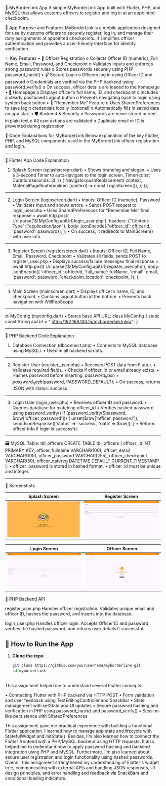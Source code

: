 🚧 MyBorderLink App
A simple MyBorderLink App built with Flutter, PHP, and MySQL that allows customs officers to register and log in at an appointed checkpoint.


📱 App Purpose and Features
MyBorderLink is a mobile application designed for use by customs officers to securely register, log in, and manage their duty assignments at appointed checkpoints. It simplifies officer authentication and provides a user-friendly interface for identity verification.

✨ Key Features
•	🔐 Officer Registration
o	Collects Officer ID (numeric), Full Name, Email, Password, and Checkpoint
o	Validates inputs and enforces strong password rules
o	Stores passwords securely using PHP password_hash()
•	🔓 Secure Login
o	Officers log in using Officer ID and password
o	Credentials are verified via the PHP backend using password_verify()
o	On success, officer details are loaded to the homepage
•	📄 Homepage
o	Displays officer’s full name, ID, and checkpoint
o	Includes a clearly positioned Logout button
o	Prevents navigating back to login using system back button
•	💾 "Remember Me" Feature
o	Uses SharedPreferences to save login credentials locally (optional)
o	Automatically fills in saved data on app start
•	🛡️ Backend & Security
o	Passwords are never stored or sent in plain text
o	All user actions are validated
o	Duplicate email or ID is prevented during registration


📄 Code Explanations for MyBorderLink
Below explanation of the key Flutter, PHP, and MySQL components used in the MyBorderLink officer registration and login.
________________________________________
📱 Flutter App Code Explanation
1. Splash Screen (splashscreen.dart)
•	Shows branding and slogan.
•	Uses a 3-second Timer to auto-navigate to the login screen.
Timer(const Duration(seconds: 3), () {
  Navigator.pushReplacement(
    context,
    MaterialPageRoute(builder: (context) => const LoginScreen()),
  );
});
________________________________________
2. Login Screen (loginscreen.dart)
•	Inputs: Officer ID (numeric), Password
•	Validates input and shows errors.
•	Sends POST request to login_user.php
•	Uses SharedPreferences for “Remember Me”
final response = await http.post(
  Uri.parse('${MyConfig.apiUrl}login_user.php'),
  headers: {"Content-Type": "application/json"},
  body: jsonEncode({'officer_id': officerId, 'password': password}),
);
•	On success, it redirects to MainScreen() with user info.
________________________________________
3. Register Screen (registerscreen.dart)
•	Inputs: Officer ID, Full Name, Email, Password, Checkpoint
•	Validates all fields, sends POST to register_user.php
•	Displays success/failure messages
final response = await http.post(
  Uri.parse('${MyConfig.apiUrl}register_user.php'),
  body: jsonEncode({
    'officer_id': officerId,
    'full_name': fullName,
    'email': email,
    'password': password,
    'checkpoint_location': checkpoint,
  }),
);
________________________________________
4. Main Screen (mainscreen.dart)
•	Displays officer’s name, ID, and checkpoint.
•	Contains logout button at the bottom.
•	Prevents back navigation with WillPopScope
________________________________________
🔙 MyConfig (myconfig.dart)
•	Stores base API URL:
class MyConfig {
  static const String apiUrl = " http://192.168.100.15/myborderlink/php/";
}
________________________________________
🐘 PHP Backend Code Explanation
1. Database Connection (dbconnect.php)
•	Connects to MySQL database using MySQLi.
•	Used in all backend scripts.
________________________________________
2. Register User (register_user.php)
•	Receives POST data from Flutter.
•	Validates required fields.
•	Checks if officer_id or email already exists.
•	Hashes password before inserting.
$password_hash = password_hash($password, PASSWORD_DEFAULT);
•	On success, returns JSON with status: success
________________________________________
3. Login User (login_user.php)
•	Receives officer ID and password.
•	Queries database for matching officer_id
•	Verifies hashed password using password_verify()
if (password_verify($password, $row['officer_password'])) {
    unset($row['officer_password']);
    sendJsonResponse(['status' => 'success', 'data' => $row]);
}
•	Returns officer info if login is successful.
________________________________________
🗃️ MySQL Table: tbl_officers
CREATE TABLE tbl_officers (
  officer_id INT PRIMARY KEY,
  officer_fullname VARCHAR(100),
  officer_email VARCHAR(100),
  officer_password VARCHAR(255),
  officer_checkpoint VARCHAR(50),
  officer_datereg DATETIME DEFAULT CURRENT_TIMESTAMP
);
•	officer_password is stored in hashed format.
•	officer_id must be unique and integer.
________________________________________



📸 Screenshots

| Splash Screen | Register Screen |
|---------------|------------------------|
| ![Splash](assets/screenshots/SplashScreen.png) | ![Register](assets/screenshots/RegisterScreen.png) |




| Login Screen | Officer Screen |
|---------------|------------------------|
| ![Login](assets/screenshots/LoginScreen.png) | ![Officer](assets/screenshots/OfficerScreen.png) |






🔌 PHP Backend API

register_user.php
Handles officer registration. Validates unique email and officer ID, hashes the password, and inserts into the database.

login_user.php
Handles officer login. Accepts Officer ID and password, verifies the hashed password, and returns user details if successful.


## 🚀 How to Run the App

1. **Clone the repo**
   ```bash
   git clone https://github.com/yourusername/myborderlink.git
   cd myborderlink



This assignment helped me to understand several Flutter concepts:

•  Connecting Flutter with PHP backend via HTTP POST
•  Form validation and user feedback using TextEditingController and SnackBar
•  State management with setState and UI updates
•  Secure password hashing and verification in PHP using password_hash() and password_verify()
•  Session-like persistence with SharedPreferences



This assignment gave me practical experience with building a functional Flutter application. I learned how to manage app state and lifecycle with StatefulWidget and initState(). Besides, I’m also learned how to connect the Flutter frontend with a PHP/MySQL backend using HTTP requests. It also helped me to understand how to apply password hashing and backend integration using PHP and MySQL. Furthermore, I’m also learned about secure user registration and login functionality using hashed passwords. Overall, this assignment strengthened my understanding of Flutter's widget tree, communicating with external APIs and handling JSON responses, UI design principles, and error handling and feedback via SnackBars and conditional loading indicators.

